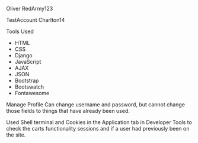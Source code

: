 Oliver
RedArmy123

TestAccount
Charlton14

Tools Used
* HTML
* CSS
* Django
* JavaScript
* AJAX
* JSON
* Bootstrap
* Bootswatch
* Fontawesome

Manage Profile
Can change username and password, but cannot change those fields to things that have already been used.


Used Shell terminal and Cookies in the Application tab in Developer Tools to check the carts functionality sessions and if a user had previously been on the site.